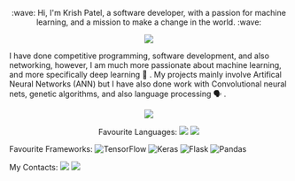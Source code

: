 <p align="center"> :wave: Hi, I'm Krish Patel, a software developer, with a passion for machine learning, and a mission to make a change in the world. :wave: </p>


<p align="center"> <img src="https://www.techfunnel.com/wp-content/uploads/2020/12/machine-learning-vs-deep-learning.png"> </p>


I have done competitive programming, software development, and also networking, however, I am much more passionate about machine learning, and more specifically deep learning :brain: . My projects mainly involve Artifical Neural Networks (ANN) but I have also done work with Convolutional neural nets, genetic algorithms, and also language processing 🗣️ .

<p align="center"> <a href="https://github.com/anuraghazra/github-readme-stats"><img src="https://github-readme-stats.vercel.app/api/top-langs/?username=krish38&hide=brainfuck&langs_count=8&layout=compact"></a></p>

<p align="center">
Favourite Languages: <img src = "https://img.shields.io/badge/Python-3776AB?style=for-the-badge&logo=python&logoColor=white"> <img src = "https://img.shields.io/badge/C++-ED8B00?style=for-the-badge&logo=c%2B%2B&logoColor=61DAFB"></br>

Favourite Frameworks: <img alt="TensorFlow" src="https://img.shields.io/badge/TensorFlow-%23FF6F00.svg?&style=for-the-badge&logo=TensorFlow&logoColor=white" /> <img alt="Keras" src="https://img.shields.io/badge/Keras-%23D00000.svg?&style=for-the-badge&logo=Keras&logoColor=white"/> <img alt="Flask" src="https://img.shields.io/badge/flask-%23000.svg?&style=for-the-badge&logo=flask&logoColor=white"/> <img alt="Pandas" src="https://img.shields.io/badge/pandas-%23150458.svg?&style=for-the-badge&logo=pandas&logoColor=white" /> </br>

My Contacts:
<a href="https://www.linkedin.com/in/krish-patel-ab48081b9/" alt="LinkedIn"><img src="https://img.shields.io/badge/LinkedIn-0077B5?style=for-the-badge&logo=linkedin&logoColor=white"></a> <a href="mailto:krishpatel338@gmail.com" alt="Email"><img src="https://img.shields.io/badge/Gmail-D14836?style=for-the-badge&logo=gmail&logoColor=white"> </br>
</p>

